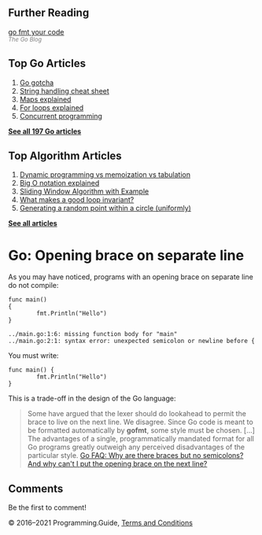 



## Further Reading

[go fmt your code](https://blog.golang.org/go-fmt-your-code)  
<span style="color: grey; font-style: italic; font-size: smaller">The Go Blog</span>

## Top Go Articles

1.  [Go gotcha](go-gotcha.html)
2.  [String handling cheat sheet](string-functions-reference-cheat-sheet.html)
3.  [Maps explained](maps-explained.html)
4.  [For loops explained](for-loop.html)
5.  [Concurrent programming](go-concurrency-tutorial.html)

[**See all 197 Go articles**](index.html)



## Top Algorithm Articles

1.  [Dynamic programming vs memoization vs tabulation](../dynamic-programming-vs-memoization-vs-tabulation.html)
2.  [Big O notation explained](../big-o-notation-explained.html)
3.  [Sliding Window Algorithm with Example](../sliding-window-example.html)
4.  [What makes a good loop invariant?](../what-makes-a-good-loop-invariant.html)
5.  [Generating a random point within a circle (uniformly)](../random-point-within-circle.html)

[**See all articles**](../index.html)

# Go: Opening brace on separate line

As you may have noticed, programs with an opening brace on separate line do not compile:

    func main()
    {
            fmt.Println("Hello")
    }

    ../main.go:1:6: missing function body for "main"
    ../main.go:2:1: syntax error: unexpected semicolon or newline before {

You must write:

    func main() {
            fmt.Println("Hello")
    }

This is a trade-off in the design of the Go language:

> Some have argued that the lexer should do lookahead to permit the brace to live on the next line. We disagree. Since Go code is meant to be formatted automatically by **gofmt**, some style must be chosen. \[...\] The advantages of a single, programmatically mandated format for all Go programs greatly outweigh any perceived disadvantages of the particular style. <a href="https://golang.org/doc/faq#semicolons" class="quote-source">Go FAQ: Why are there braces but no semicolons? And why can't I put the opening brace on the next line?</a>

## Comments

Be the first to comment!

© 2016–2021 Programming.Guide, [Terms and Conditions](../terms-and-conditions.html)
